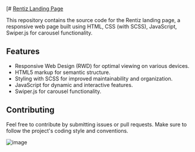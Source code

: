 [# [Rentiz Landing Page](https://olinykfs.github.io/Rentiz-Landing/)

This repository contains the source code for the Rentiz landing page, a responsive web page built using HTML, CSS (with SCSS), JavaScript, Swiper.js for carousel functionality.


## Features

- Responsive Web Design (RWD) for optimal viewing on various devices.
- HTML5 markup for semantic structure.
- Styling with SCSS for improved maintainability and organization.
- JavaScript for dynamic and interactive features.
- Swiper.js for carousel functionality.

## Contributing

Feel free to contribute by submitting issues or pull requests. Make sure to follow the project's coding style and conventions.

![image](https://olinykfs.github.io/Rentiz-Landing/)
